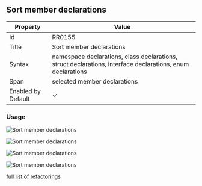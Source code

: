 ## Sort member declarations

| Property           | Value                                                                                                      |
| ------------------ | ---------------------------------------------------------------------------------------------------------- |
| Id                 | RR0155                                                                                                     |
| Title              | Sort member declarations                                                                                   |
| Syntax             | namespace declarations, class declarations, struct declarations, interface declarations, enum declarations |
| Span               | selected member declarations                                                                               |
| Enabled by Default | &#x2713;                                                                                                   |

### Usage

![Sort member declarations](../../images/refactorings/SortMembersByKind.png)

![Sort member declarations](../../images/refactorings/SortMembersByName.png)

![Sort member declarations](../../images/refactorings/SortEnumMembersByName.png)

![Sort member declarations](../../images/refactorings/SortEnumMembersByValue.png)

[full list of refactorings](Refactorings.md)